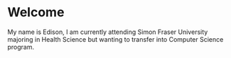 # Welcome

My name is Edison, I am currently attending Simon Fraser University majoring in Health Science but wanting to transfer into Computer Science program.
